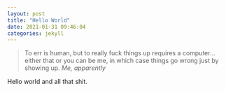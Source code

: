 ```yaml
---
layout: post
title: "Hello World"
date: 2021-01-31 09:46:04
categories: jekyll
---
```


>To err is human, but to really fuck things up requires a computer... either that or you can be me, in which case things go wrong just by showing up.
<cite>Me, apparently</cite>

Hello world and all that shit.